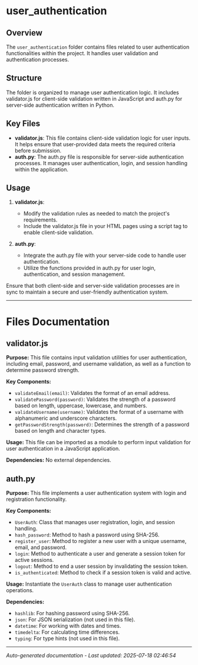 # user_authentication

## Overview
The `user_authentication` folder contains files related to user authentication functionalities within the project. It handles user validation and authentication processes.

## Structure
The folder is organized to manage user authentication logic. It includes validator.js for client-side validation written in JavaScript and auth.py for server-side authentication written in Python.

## Key Files
- **validator.js**: This file contains client-side validation logic for user inputs. It helps ensure that user-provided data meets the required criteria before submission.
- **auth.py**: The auth.py file is responsible for server-side authentication processes. It manages user authentication, login, and session handling within the application.

## Usage
1. **validator.js**:
   - Modify the validation rules as needed to match the project's requirements.
   - Include the validator.js file in your HTML pages using a script tag to enable client-side validation.

2. **auth.py**:
   - Integrate the auth.py file with your server-side code to handle user authentication.
   - Utilize the functions provided in auth.py for user login, authentication, and session management.

Ensure that both client-side and server-side validation processes are in sync to maintain a secure and user-friendly authentication system.

---

# Files Documentation

## validator.js

**Purpose:** This file contains input validation utilities for user authentication, including email, password, and username validation, as well as a function to determine password strength.

**Key Components:**
- `validateEmail(email)`: Validates the format of an email address.
- `validatePassword(password)`: Validates the strength of a password based on length, uppercase, lowercase, and numbers.
- `validateUsername(username)`: Validates the format of a username with alphanumeric and underscore characters.
- `getPasswordStrength(password)`: Determines the strength of a password based on length and character types.

**Usage:** This file can be imported as a module to perform input validation for user authentication in a JavaScript application.

**Dependencies:** No external dependencies.

## auth.py

**Purpose:** This file implements a user authentication system with login and registration functionality.

**Key Components:**
- `UserAuth`: Class that manages user registration, login, and session handling.
- `hash_password`: Method to hash a password using SHA-256.
- `register_user`: Method to register a new user with a unique username, email, and password.
- `login`: Method to authenticate a user and generate a session token for active sessions.
- `logout`: Method to end a user session by invalidating the session token.
- `is_authenticated`: Method to check if a session token is valid and active.

**Usage:** Instantiate the `UserAuth` class to manage user authentication operations.

**Dependencies:**
- `hashlib`: For hashing password using SHA-256.
- `json`: For JSON serialization (not used in this file).
- `datetime`: For working with dates and times.
- `timedelta`: For calculating time differences.
- `typing`: For type hints (not used in this file).

---
*Auto-generated documentation - Last updated: 2025-07-18 02:46:54*
